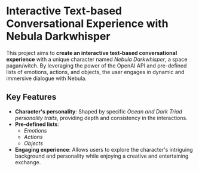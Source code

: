 # Interactive Text-based Conversational Experience with Nebula Darkwhisper

This project aims to **create an interactive text-based conversational experience** with a unique character named *Nebula Darkwhisper*, a space pagan/witch. By leveraging the power of the OpenAI API and pre-defined lists of emotions, actions, and objects, the user engages in dynamic and immersive dialogue with Nebula. 

## Key Features

- **Character's personality**: Shaped by specific *Ocean and Dark Triad personality traits*, providing depth and consistency in the interactions.
- **Pre-defined lists**:
  - *Emotions*
  - *Actions*
  - *Objects*
- **Engaging experience**: Allows users to explore the character's intriguing background and personality while enjoying a creative and entertaining exchange.

